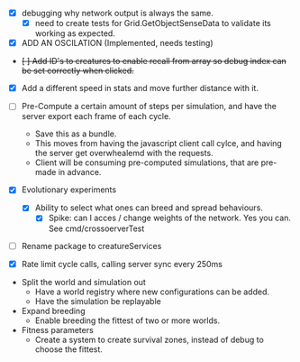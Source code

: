 - [x] debugging why network output is always the same. 
    - [x] need to create tests for Grid.GetObjectSenseData to validate its working as expected. 
- [x] ADD AN OSCILATION (Implemented, needs testing)
- ~~[ ] Add ID's to creatures to enable recall from array so debug index can be set correctly when clicked.~~
- [X] Add a different speed in stats and move further distance with it. 
- [ ] Pre-Compute a certain amount of steps per simulation, and have the server export each frame of each cycle.
    - Save this as a bundle.
    - This moves from having the javascript client call cylce, and having the server get overwhealemd with the requests.
    - Client will be consuming pre-computed simulations, that are pre-made in advance. 
- [X] Evolutionary experiments 
    - [X] Ability to select what ones can breed and spread behaviours. 
        - [X] Spike: can I acces / change weights of the network.
            Yes you can. See cmd/crossoerverTest
- [ ] Rename package to creatureServices
- [X] Rate limit cycle calls, calling server sync every 250ms


- Split the world and simulation out
    - Have a world registry where new configurations can be added.
    - Have the simulation be replayable
- Expand breeding
    - Enable breeding the fittest of two or more worlds. 
- Fitness parameters
    - Create a system to create survival zones, instead of debug to choose the fittest.